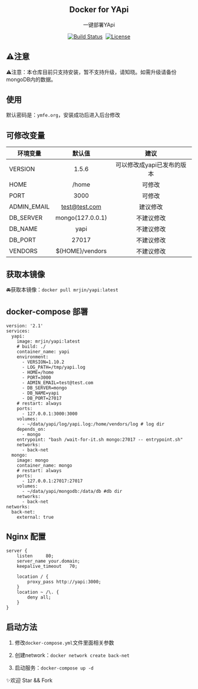 <h2 align="center">Docker for YApi</h2>
<p align="center">一键部署YApi</p>

<p align="center">
<a href="https://travis-ci.org/jinfeijie/yapi"><img src="https://travis-ci.org/jinfeijie/yapi.svg?branch=master" alt="Build Status"></a>
<a href="https://cloud.docker.com/u/mrjin/repository/docker/mrjin/yapi"><img src="https://img.shields.io/docker/automated/mrjin/yapi.svg?style=flat-square" alt=""></a>
<a href="https://github.com/jinfeijie/yapi"><img src="https://img.shields.io/github/license/jinfeijie/yapi.svg?style=flat-square" alt="License"></a>
</p>

## ⚠️注意
⚠️注意：本仓库目前只支持安装，暂不支持升级，请知晓。如需升级请备份mongoDB内的数据。

## 使用
默认密码是：`ymfe.org`，安装成功后进入后台修改

## 可修改变量
| 环境变量       | 默认值         | 建议         |
| ------------- |:-------------:|:-----------:|
| VERSION | 1.5.6  | 可以修改成yapi已发布的版本   |
| HOME | /home | 可修改 |  
| PORT | 3000  | 可修改 | 
| ADMIN_EMAIL | test@test.com  | 建议修改 | 
| DB_SERVER | mongo(127.0.0.1)  | 不建议修改 |
| DB_NAME | yapi  | 不建议修改 |
| DB_PORT | 27017 | 不建议修改|
| VENDORS | ${HOME}/vendors | 不建议修改  | 


## 获取本镜像
🚘获取本镜像：`docker pull mrjin/yapi:latest`

## docker-compose 部署
```
version: '2.1'
services:
  yapi:
    image: mrjin/yapi:latest
    # build: ./
    container_name: yapi
    environment:
      - VERSION=1.10.2
      - LOG_PATH=/tmp/yapi.log
      - HOME=/home
      - PORT=3000
      - ADMIN_EMAIL=test@test.com
      - DB_SERVER=mongo
      - DB_NAME=yapi
      - DB_PORT=27017
    # restart: always
    ports:
      - 127.0.0.1:3000:3000
    volumes:
      - ~/data/yapi/log/yapi.log:/home/vendors/log # log dir
    depends_on:
      - mongo
    entrypoint: "bash /wait-for-it.sh mongo:27017 -- entrypoint.sh"
    networks:
      - back-net
  mongo:
    image: mongo
    container_name: mongo
    # restart: always
    ports:
      - 127.0.0.1:27017:27017
    volumes:
      - ~/data/yapi/mongodb:/data/db #db dir
    networks:
      - back-net
networks:
  back-net:
    external: true
```

## Nginx 配置
```
server {
    listen     80;
    server_name your.domain;
    keepalive_timeout   70;

    location / {
        proxy_pass http://yapi:3000;
    }
    location ~ /\. {
        deny all;
    }
}
```

## 启动方法

1. 修改`docker-compose.yml`文件里面相关参数

2. 创建network：`docker network create back-net`

3. 启动服务：`docker-compose up -d`

✨欢迎 Star && Fork

